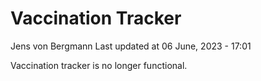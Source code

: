 Vaccination Tracker
================
Jens von Bergmann
Last updated at 06 June, 2023 - 17:01

Vaccination tracker is no longer functional.
